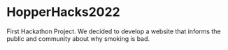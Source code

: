 # HopperHacks2022
First Hackathon Project. We decided to develop a website that informs the public
and community about why smoking is bad.